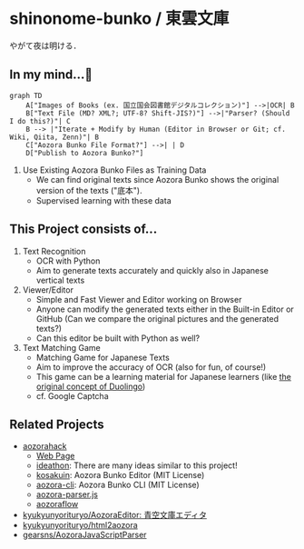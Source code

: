 # shinonome-bunko / 東雲文庫

やがて夜は明ける．

## In my mind...🤔

```mermaid
graph TD
    A["Images of Books (ex. 国立国会図書館デジタルコレクション)"] -->|OCR| B
    B["Text File (MD? XML?; UTF-8? Shift-JIS?)"] -->|"Parser? (Should I do this?)"| C
    B --> |"Iterate + Modify by Human (Editor in Browser or Git; cf. Wiki, Qiita, Zenn)"| B
    C["Aozora Bunko File Format?"] -->| | D
    D["Publish to Aozora Bunko?"]
```
1. Use Existing Aozora Bunko Files as Training Data
    - We can find original texts since Aozora Bunko shows the original version of the texts ("底本").
    - Supervised learning with these data

## This Project consists of...

1. Text Recognition
   - OCR with Python
   - Aim to generate texts accurately and quickly also in Japanese vertical texts
1. Viewer/Editor
   - Simple and Fast Viewer and Editor working on Browser
   - Anyone can modify the generated texts either in the Built-in Editor or GitHub (Can we compare the original pictures and the generated texts?)
   - Can this editor be built with Python as well?
1. Text Matching Game
   - Matching Game for Japanese Texts
   - Aim to improve the accuracy of OCR (also for fun, of course!)
   - This game can be a learning material for Japanese learners (like [the original concept of Duolingo](https://www.ted.com/talks/luis_von_ahn_massive_scale_online_collaboration))
   - cf. Google Captcha

## Related Projects

- [aozorahack](https://github.com/aozorahack)
  - [Web Page](https://aozorahack.org)
  - [ideathon](https://github.com/aozorahack/ideathon): There are many ideas similar to this project!
  - [kosakuin](https://github.com/aozorahack/kosakuin): Aozora Bunko Editor (MIT License)
  - [aozora-cli](https://github.com/aozorahack/aozora-cli): Aozora Bunko CLI (MIT License)
  - [aozora-parser.js](https://github.com/aozorahack/aozora-parser.js)
  - [aozoraflow](https://github.com/aozorahack/aozoraflow)
- [kyukyunyorituryo/AozoraEditor: 青空文庫エディタ](https://github.com/kyukyunyorituryo/AozoraEditor)
- [kyukyunyorituryo/html2aozora](https://github.com/kyukyunyorituryo/html2aozora)
- [gearsns/AozoraJavaScriptParser](https://github.com/gearsns/AozoraJavaScriptParser)
